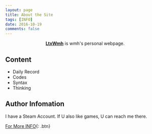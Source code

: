```yaml
---
layout: page
title: About the Site
tags: [INFO]
date: 2016-10-19
comments: false
---
```

    
<center><a href="http://www.ltxwmh.net"><b>LtxWmh</b></a> is wmh's personal webpage.</center>

## Content
* Daily Record
* Codes
* Syntax
* Thinking

## Author Infomation

I have a Steam Account. If U also like games, U can reach me there.
      
[For More INFO](http://steamcommunity.com/profiles/76561198096986740){: .btn}
